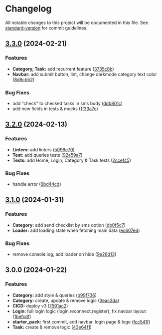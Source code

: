 # Changelog

All notable changes to this project will be documented in this file. See [standard-version](https://github.com/conventional-changelog/standard-version) for commit guidelines.

## [3.3.0](https://github.com/Zararthustra/checklist_front_v3/compare/v3.2.0...v3.3.0) (2024-02-21)


### Features

* **Category, Task:** add recurrent feature ([3735c8b](https://github.com/Zararthustra/checklist_front_v3/commit/3735c8b6fc3609898014b946dd1a7fe8d6032e93))
* **Navbar:** add submit button, lint, change darkmode category text color ([8d6cbb2](https://github.com/Zararthustra/checklist_front_v3/commit/8d6cbb2bb14c46c7b40cef5334df528a7cfe0e02))


### Bug Fixes

* add "check" to checked tasks in sms body ([ddb801c](https://github.com/Zararthustra/checklist_front_v3/commit/ddb801cd384aec6d975d9e3f884cd8aa9e93db08))
* add new fields in tests & mocks ([1f33a7e](https://github.com/Zararthustra/checklist_front_v3/commit/1f33a7e89d5a5b54a2171965fe64d1e7d6fecd4c))

## [3.2.0](https://github.com/Zararthustra/checklist_front_v3/compare/v3.1.0...v3.2.0) (2024-02-13)

### Features

- **Linters:** add linters
  ([b096e70](https://github.com/Zararthustra/checklist_front_v3/commit/b096e70e8554b973288495a3254a88f859001915))
- **Test:** add queries tests
  ([92a59a7](https://github.com/Zararthustra/checklist_front_v3/commit/92a59a757b4eb45531b59314441df9f4c4e98143))
- **Tests:** add Home, Login, Category & Task tests
  ([2ccef45](https://github.com/Zararthustra/checklist_front_v3/commit/2ccef45bdedaa5047edd30be3da7ec417b111731))

### Bug Fixes

- handle error
  ([6bd44cd](https://github.com/Zararthustra/checklist_front_v3/commit/6bd44cd575b28ef7fe2475453f9d38f8825b1e0f))

## [3.1.0](https://github.com/Zararthustra/checklist_front_v3/compare/v3.0.0...v3.1.0) (2024-01-31)

### Features

- **Category:** add send checklist by sms option
  ([db0f5c7](https://github.com/Zararthustra/checklist_front_v3/commit/db0f5c74e5e7d6b1a27280f949e1e1e9b323326f))
- **Loader:** add loading state when fetching main data
  ([ec607ed](https://github.com/Zararthustra/checklist_front_v3/commit/ec607edd2ff60d4b6debb03819e5317e96084385))

### Bug Fixes

- remove console.log, add loader on hide
  ([9e26d13](https://github.com/Zararthustra/checklist_front_v3/commit/9e26d136fd4647b70c42f7a6576d941972c83498))

## 3.0.0 (2024-01-22)

### Features

- **Category:** add style & queries
  ([b99f736](https://github.com/Zararthustra/checklist_front_v3/commit/b99f736a9307ac9b11dfeb77f0438d204c2f21f7))
- **Category:** create, update & remove logic
  ([3eac3da](https://github.com/Zararthustra/checklist_front_v3/commit/3eac3da037f35553f7196d0544cb52f39d59e7ff))
- **CICD:** deploy v3
  ([7591ac2](https://github.com/Zararthustra/checklist_front_v3/commit/7591ac2be9d457d2ffbac289e879cefa1e30a1fc))
- **Login:** full login logic (login,reconnect,register), fix navbar layout
  ([1befcdf](https://github.com/Zararthustra/checklist_front_v3/commit/1befcdf37e8d9e0a1f4f4c3cfad9bc0596715093))
- **starter_pack:** first commit, add navbar, login page & logo
  ([fcc541f](https://github.com/Zararthustra/checklist_front_v3/commit/fcc541fcf6b4be9b18e44fb84ff823a1c6af653c))
- **Task:** create & remove logic
  ([43e64f1](https://github.com/Zararthustra/checklist_front_v3/commit/43e64f1d47555a96ba7a1863471ce0b177e853c3))
